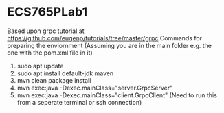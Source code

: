 # ECS765PLab1

Based upon grpc tutorial at https://github.com/eugenp/tutorials/tree/master/grpc
Commands for preparing the enviornment (Assuming you are in the main folder e.g. the one with the pom.xml file in it)

1. sudo apt update
2. sudo apt install default-jdk maven
3. mvn clean package install
4. mvn exec:java -Dexec.mainClass="server.GrpcServer"
5. mvn exec:java -Dexec.mainClass="client.GrpcClient" (Need to run this from a seperate terminal or ssh connection)

